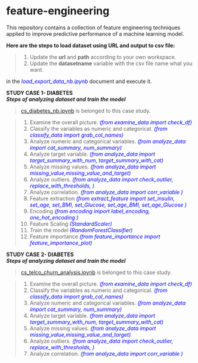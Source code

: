 # feature-engineering
This repository contains a collection of feature engineering techniques applied to improve predictive performance of a machine learning model.

**Here are the steps to load dataset using URL and output to csv file:**
>1. Update the **url** and **path** according to your own workspace. 
>2. Update the **datasetname** variable with the csv file name what you want.

in the <span style="color:blue">*load_export_data_nb.ipynb*</span> document and execute it.


**STUDY CASE 1- DIABETES**    
***Steps of analyzing dataset and train the model***
> [cs_diabetes_nb.ipynb](./workspaces/feature-engineering/notebooks/cs_diabetes_nb.ipynb)  is belonged to this case study. 

>1. Examine the overall picture. <span style="color:blue">*(from examine_data import check_df)*</span> 
>2. Classify the variables as numeric and categorical. <span style="color:blue">*(from classify_data import grab_col_names)*</span> 
>3. Analyze numeric and categorical variables. <span style="color:blue">*(from analyze_data import cat_summary, num_summary)*</span> 
>4. Analyze target variable. <span style="color:blue">*(from analyze_data import target_summary_with_num, target_summary_with_cat)*</span> 
>5. Analyze missing values. <span style="color:blue">*(from analyze_data import missing_value,missing_value_and_target)*</span>
>6. Analyze outliers. <span style="color:blue">*(from analyze_data import check_outlier, replace_with_thresholds, )*</span>
>7. Analyze correlation. <span style="color:blue">*(from analyze_data import corr_variable )*</span>
>8. Feature extraction <span style="color:blue">*(from extract_feature import set_insulin, set_age, set_BMI, set_Glucose, set_age_BMI, set_age_Glucose )*</span>
>9. Encoding <span style="color:blue">*(from encoding import label_encoding, one_hot_encoding )*</span>
>10. Feature Scaling <span style="color:blue">*(StandardScaler)*</span>
>11. Train the model <span style="color:blue">*(RandomForestClassifier)*</span>
>12. Feature importance <span style="color:blue">*(from feature_importance import feature_importance_plot)*</span>


**STUDY CASE 2- DIABETES**    
***Steps of analyzing dataset and train the model***
> [cs_telco_churn_analysis.ipynb](./workspaces/feature-engineering/notebooks/cs_diabetes_nb.ipynb)  is belonged to this case study. 

>1. Examine the overall picture. <span style="color:blue">*(from examine_data import check_df)*</span> 
>2. Classify the variables as numeric and categorical. <span style="color:blue">*(from classify_data import grab_col_names)*</span> 
>3. Analyze numeric and categorical variables. <span style="color:blue">*(from analyze_data import cat_summary, num_summary)*</span> 
>4. Analyze target variable. <span style="color:blue">*(from analyze_data import target_summary_with_num, target_summary_with_cat)*</span> 
>5. Analyze missing values. <span style="color:blue">*(from analyze_data import missing_value,missing_value_and_target)*</span>
>6. Analyze outliers. <span style="color:blue">*(from analyze_data import check_outlier, replace_with_thresholds, )*</span>
>7. Analyze correlation. <span style="color:blue">*(from analyze_data import corr_variable )*</span>
